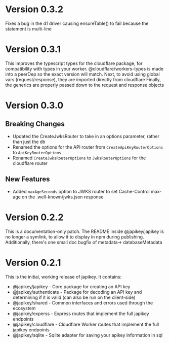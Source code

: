 # Version 0.3.2

Fixes a bug in the d1 driver causing ensureTable() to fail because the statement is multi-line

# Version 0.3.1

This improves the typescript types for the cloudflare package, for compatibility with types in your worker.
@cloudflare/workers-types is made into a peerDep so the exact version will match.
Next, to avoid using global vars (request/response), they are imported directly from cloudflare
Finally, the generics are properly passed down to the request and response objects

# Version 0.3.0

## Breaking Changes

- Updated the CreateJwksRouter to take in an options parameter, rather than just the db
- Renamed the options for the API router from `CreateApiKeyRouterOptions` to `ApiKeyRouterOptions`
- Renamed `CreateJwksRouterOptions` to `JwksRouterOptions` for the cloudflare router

## New Features

- Added `maxAgeSeconds` option to JWKS router to set Cache-Control max-age on the .well-known/jwks.json response

# Version 0.2.2

This is a documentation-only patch. The README inside @japikey/japikey is no longer a symlink, to allow it to display in npm during publishing. Additionally, there's one small doc bugfix of metadata-> databaseMetadata

# Version 0.2.1

This is the initial, working release of japikey. It contains:

- @japikey/japikey - Core package for creating an API key
- @japikey/authenticate - Package for decoding an API key and determining if it is valid (can also be run on the client-side)
- @japikey/shared - Common interfaces and errors used through the ecosystem
- @japikey/experss - Express routes that implement the full japikey endpoints
- @japikey/cloudflare - Cloudflare Worker routes that implement the full japikey endpoints
- @japikey/sqlite - Sqlite adapter for saving your apikey information in sql
